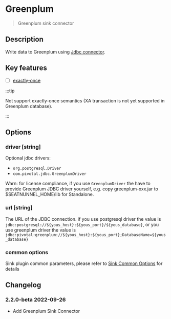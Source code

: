 # Greenplum

> Greenplum sink connector

## Description

Write data to Greenplum using [Jdbc connector](Jdbc.md).

## Key features

- [ ] [exactly-once](../../concept/connector-v2-features.md)

:::tip

Not support exactly-once semantics (XA transaction is not yet supported in Greenplum database).

:::

## Options

### driver [string]

Optional jdbc drivers:
- `org.postgresql.Driver`
- `com.pivotal.jdbc.GreenplumDriver`

Warn: for license compliance, if you use `GreenplumDriver` the have to provide Greenplum JDBC driver yourself, e.g. copy greenplum-xxx.jar to $SEATNUNNEL_HOME/lib for Standalone.

### url [string]

The URL of the JDBC connection. if you use postgresql driver the value is `jdbc:postgresql://${yous_host}:${yous_port}/${yous_database}`, or you use greenplum driver the value is `jdbc:pivotal:greenplum://${yous_host}:${yous_port};DatabaseName=${yous_database}`

### common options

Sink plugin common parameters, please refer to [Sink Common Options](common-options.md) for details

## Changelog

### 2.2.0-beta 2022-09-26

- Add Greenplum Sink Connector

